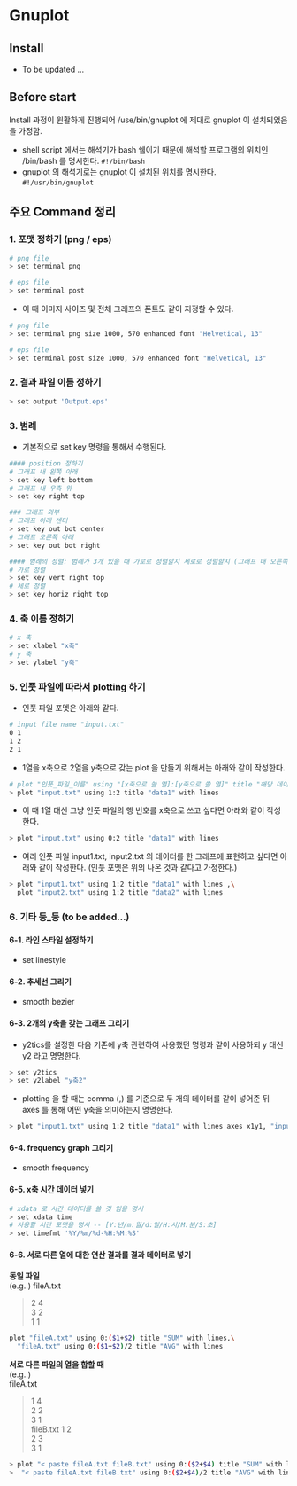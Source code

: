 # Gnuplot


## Install
- To be updated ...

## Before start
Install 과정이 원활하게 진행되어 /use/bin/gnuplot 에 제대로 gnuplot 이 설치되었음을 가정함.

- shell script 에서는 해석기가 bash 쉘이기 때문에 해석할 프로그램의 위치인 /bin/bash 를 명시한다. `#!/bin/bash` 
- gnuplot 의 해석기로는 gnuplot 이 설치된 위치를 명시한다. `#!/usr/bin/gnuplot`

## 주요 Command 정리 
### 1. 포맷 정하기 (png / eps)
```bash
# png file
> set terminal png 

# eps file
> set terminal post
```  
- 이 때 이미지 사이즈 및 전체 그래프의 폰트도 같이 지정할 수 있다.
```bash
# png file
> set terminal png size 1000, 570 enhanced font "Helvetical, 13"

# eps file
> set terminal post size 1000, 570 enhanced font "Helvetical, 13"
```

### 2. 결과 파일 이름 정하기
```bash
> set output 'Output.eps'
```

### 3. 범례
- 기본적으로 set key 명령을 통해서 수행된다.
```bash
#### position 정하기
# 그래프 내 왼쪽 아래
> set key left bottom
# 그래프 내 우측 위
> set key right top 

### 그래프 외부
# 그래프 아래 센터
> set key out bot center 
# 그래프 오른쪽 아래
> set key out bot right

#### 범례의 정렬: 범례가 3개 있을 때 가로로 정렬할지 세로로 정렬할지 (그래프 내 오른쪽 위로 가정)
# 가로 정렬 
> set key vert right top
# 세로 정렬
> set key horiz right top
```

### 4. 축 이름 정하기
```bash
# x 축
> set xlabel "x축"
# y 축
> set ylabel "y축"
```

### 5. 인풋 파일에 따라서 plotting 하기
- 인풋 파일 포멧은 아래와 같다.
```bash
# input file name "input.txt"
0 1
1 2
2 1
```
- 1열을 x축으로 2열을 y축으로 갖는 plot 을 만들기 위해서는 아래와 같이 작성한다.
```bash
# plot "인풋_파일_이름" using "[x축으로 쓸 열]:[y축으로 쓸 열]" title "해당 데이터의 이름" with lines
> plot "input.txt" using 1:2 title "data1" with lines 
```
- 이 때 1열 대신 그냥 인풋 파일의 행 번호를 x축으로 쓰고 싶다면 아래와 같이 작성한다.
```bash
> plot "input.txt" using 0:2 title "data1" with lines 
```
- 여러 인풋 파일 input1.txt, input2.txt 의 데이터를 한 그래프에 표현하고 싶다면 아래와 같이 작성한다. (인풋 포멧은 위의 나온 것과 같다고 가정한다.)
```bash
> plot "input1.txt" using 1:2 title "data1" with lines ,\
  plot "input2.txt" using 1:2 title "data2" with lines
```

### 6. 기타 등_등 (to be added...)  
#### 6-1. 라인 스타일 설정하기  
- set linestyle

#### 6-2. 추세선 그리기  
- smooth bezier 

#### 6-3. 2개의 y축을 갖는 그래프 그리기  
- y2tics를 설정한 다음 기존에 y축 관련하여 사용했던 명령과 같이 사용하되 y 대신 y2 라고 명명한다.
```bash
> set y2tics
> set y2label "y축2"
```
- plotting 을 할 때는 comma (,) 를 기준으로 두 개의 데이터를 같이 넣어준 뒤 axes 를 통해 어떤 y축을 의미하는지 명명한다.
```bash
> plot "input1.txt" using 1:2 title "data1" with lines axes x1y1, "input2.txt" using 1:2 title "data2" with lines axes x1y2
```
#### 6-4. frequency graph 그리기  
- smooth frequency

#### 6-5. x축 시간 데이터 넣기
```bash
# xdata 로 시간 데이터를 쓸 것 임을 명시
> set xdata time
# 사용할 시간 포맷을 명시 -- [Y:년/m:월/d:일/H:시/M:분/S:초]
> set timefmt '%Y/%m/%d-%H:%M:%S'
```

#### 6-6. 서로 다른 열에 대한 연산 결과를 결과 데이터로 넣기
__동일 파일__  
(e.g..)
fileA.txt   
> 2 4  
> 3 2  
> 1 1  

```bash
plot "fileA.txt" using 0:($1+$2) title "SUM" with lines,\
  "fileA.txt" using 0:($1+$2)/2 title "AVG" with lines
```


__서로 다른 파일의 열을 합할 때__  
(e.g..)  
fileA.txt     
> 1 4  
> 2 2  
> 3 1  
fileB.txt
> 1 2  
> 2 3  
> 3 1  

```bash
> plot "< paste fileA.txt fileB.txt" using 0:($2+$4) title "SUM" with lines,\
>  "< paste fileA.txt fileB.txt" using 0:($2+$4)/2 title "AVG" with lines
```
